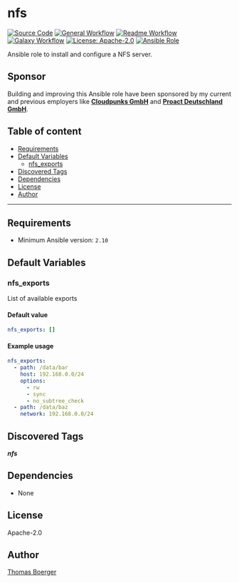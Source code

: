 # nfs

[![Source Code](https://img.shields.io/badge/github-source%20code-blue?logo=github&logoColor=white)](https://github.com/rolehippie/nfs)
[![General Workflow](https://github.com/rolehippie/nfs/actions/workflows/general.yml/badge.svg)](https://github.com/rolehippie/nfs/actions/workflows/general.yml)
[![Readme Workflow](https://github.com/rolehippie/nfs/actions/workflows/docs.yml/badge.svg)](https://github.com/rolehippie/nfs/actions/workflows/docs.yml)
[![Galaxy Workflow](https://github.com/rolehippie/nfs/actions/workflows/galaxy.yml/badge.svg)](https://github.com/rolehippie/nfs/actions/workflows/galaxy.yml)
[![License: Apache-2.0](https://img.shields.io/github/license/rolehippie/nfs)](https://github.com/rolehippie/nfs/blob/master/LICENSE)
[![Ansible Role](https://img.shields.io/badge/role-rolehippie.nfs-blue)](https://galaxy.ansible.com/rolehippie/nfs)

Ansible role to install and configure a NFS server.

## Sponsor

Building and improving this Ansible role have been sponsored by my current and previous employers like **[Cloudpunks GmbH](https://cloudpunks.de)** and **[Proact Deutschland GmbH](https://www.proact.eu)**.

## Table of content

- [Requirements](#requirements)
- [Default Variables](#default-variables)
  - [nfs_exports](#nfs_exports)
- [Discovered Tags](#discovered-tags)
- [Dependencies](#dependencies)
- [License](#license)
- [Author](#author)

---

## Requirements

- Minimum Ansible version: `2.10`

## Default Variables

### nfs_exports

List of available exports

#### Default value

```YAML
nfs_exports: []
```

#### Example usage

```YAML
nfs_exports:
  - path: /data/bar
    host: 192.168.0.0/24
    options:
      - rw
      - sync
      - no_subtree_check
  - path: /data/baz
    network: 192.168.0.0/24
```

## Discovered Tags

**_nfs_**


## Dependencies

- None

## License

Apache-2.0

## Author

[Thomas Boerger](https://github.com/tboerger)
